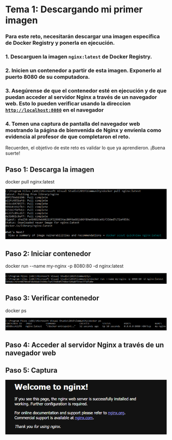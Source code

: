 # Tema 1: Descargando mi primer imagen

### Para este reto, necesitarán descargar una imagen específica de Docker Registry y ponerla en ejecución.
### 1. Descarguen la imagen `nginx:latest` de Docker Registry.
### 2. Inicien un contenedor a partir de esta imagen. Exponerlo al puerto 8080 de su computadora.
### 3. Asegúrense de que el contenedor esté en ejecución y de que puedan acceder al servidor Nginx a través de un navegador web. Esto lo pueden verificar usando la direccion [`http://localhost:8080`](http://localhost:8080/) en el navegador
### 4. Tomen una captura de pantalla del navegador web mostrando la página de bienvenida de Nginx y envíenla como evidencia al profesor de que completaron el reto.

Recuerden, el objetivo de este reto es validar lo que ya aprendieron. ¡Buena suerte!

## Paso 1: Descarga la imagen
docker pull nginx:latest

![Alt Text](Descargar.png)

## Paso 2: Iniciar contenedor
docker run --name my-nginx -p 8080:80 -d nginx:latest

![Alt Text](Iniciar.png)

## Paso 3: Verificar contenedor
docker ps

![Alt Text](Check.png)

## Paso 4: Acceder al servidor Nginx a través de un navegador web

## Paso 5: Captura

![Alt Text](captura.png)





